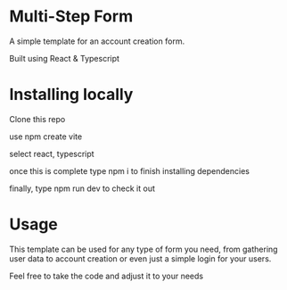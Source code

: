 # Multi-Step Form

A simple template for an account creation form.

Built using React & Typescript

# Installing locally

Clone this repo

use npm create vite

select react, typescript

once this is complete type npm i to finish installing dependencies

finally, type npm run dev to check it out

# Usage

This template can be used for any type of form you need, from gathering user data to account creation or even just a simple login for your users.

Feel free to take the code and adjust it to your needs
